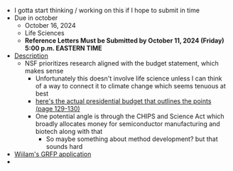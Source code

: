- I gotta start thinking / working on this if I hope to submit in time
- Due in october
	- October 16, 2024
	- Life Sciences
	- **Reference Letters Must be Submitted by October 11, 2024 (Friday) 5:00 p.m. EASTERN TIME**
- [Description](https://new.nsf.gov/funding/opportunities/nsf-graduate-research-fellowship-program-grfp/nsf24-591/solicitation)
	- NSF prioritizes research aligned with the budget statement, which makes sense
		- Unfortunately this doesn't involve life science unless I can think of a way to connect it to climate change which seems tenuous at best
		- [here's the actual presidential budget that outlines the points (page 129-130)](https://www.whitehouse.gov/wp-content/uploads/2024/03/budget_fy2025.pdf)
		- One potential angle is through the CHIPS and Science Act which broadly allocates money for semiconductor manufacturing and biotech along with that
			- So maybe something about method development? but that sounds hard
- [Wiilam's GRFP application](https://www.williamxie.nyc/grfp.html)
-
